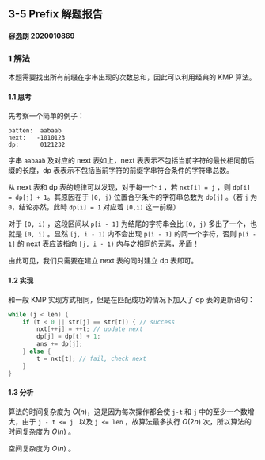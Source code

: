 ## 3-5 Prefix  解题报告 ##

#### 容逸朗 2020010869 ####

### 1  解法 ###

本题需要找出所有前缀在字串出现的次数总和，因此可以利用经典的 KMP 算法。

#### 1.1 思考

先考察一个简单的例子：

```
patten:  aabaab
next:   -1010123
dp:      0121232
```

字串 `aabaab` 及对应的 next 表如上，next 表表示不包括当前字符的最长相同前后缀的长度，dp 表表示不包括当前字符的前缀字串符合条件的字符串总数。

从 next 表和 dp 表的规律可以发现，对于每一个 `i` ，若 `nxt[i] = j` ，则 `dp[i] = dp[j] + 1`。其原因在于 `[0, j)` 位置合乎条件的字符串总数为 `dp[j]` 。（若 `j` 为 `0`，结论亦然，此時 `dp[i] = 1` 对应着 `[0,i)` 这一前缀）

对于 `[0, i)` ，这段区间以 `p[i - 1]` 为结尾的字符串会比 `[0, j)` 多出了一个，也就是 `[0, i)` 。显然 `[j, i - 1)` 内不会出现 `p[i - 1]` 的同一个字符，否则 `p[i - 1]` 的 next 表应该指向 `[j, i - 1)` 内与之相同的元素，矛盾！

由此可见，我们只需要在建立 next 表的同时建立 dp 表即可。

#### 1.2 实现

和一般 KMP 实现方式相同，但是在匹配成功的情况下加入了 dp 表的更新语句：

```c++
while (j < len) {
    if (t < 0 || str[j] == str[t]) { // success
        nxt[++j] = ++t; // update next
        dp[j] = dp[t] + 1;
        ans += dp[j];
    } else {
        t = nxt[t]; // fail, check next
    }
}
```

#### 1.3 分析

算法的时间复杂度为 $O(n)$，这是因为每次操作都会使 `j-t` 和 `j` 中的至少一个数增大，由于 `j - t <= j ` 以及 `j <= len` ，故算法最多执行 $O(2n)$ 次，所以算法的时间复杂度为 $O(n)$ 。

空间复杂度为 $O(n)$ 。

